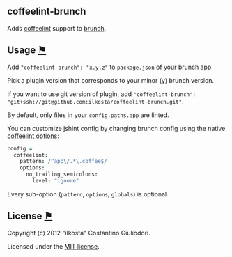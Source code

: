 ## coffeelint-brunch
Adds [coffeelint](http://www.coffeelint.org) support to
[brunch](http://brunch.io).

## Usage <a name="usage" href="#usage" title="Link to this section">⚑</a>
Add `"coffeelint-brunch": "x.y.z"` to `package.json` of your brunch app.

Pick a plugin version that corresponds to your minor (y) brunch version.

If you want to use git version of plugin, add
`"coffeelint-brunch": "git+ssh://git@github.com:ilkosta/coffeelint-brunch.git"`.

By default, only files in your `config.paths.app` are linted.

You can customize jshint config by changing brunch config using the native [coffeelint options](http://www.coffeelint.org/#options):

```coffeescript
config =
  coffeelint:
    pattern: /^app\/.*\.coffee$/
    options:
      no_trailing_semicolons:
        level: "ignore"
```

Every sub-option (`pattern`, `options`, `globals`) is optional.

## License <a name="license" href="#license" title="Link to this section">⚑</a>
Copyright (c) 2012 "ilkosta" Costantino Giuliodori.

Licensed under the [MIT license](coffeelint-brunch/LICENSE-MIT).
